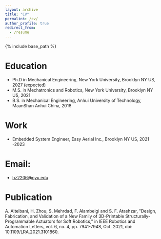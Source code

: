 ```yaml
---
layout: archive
title: "CV"
permalink: /cv/
author_profile: true
redirect_from:
  - /resume
---
```


{% include base_path %}

Education
======
* Ph.D in Mechanical Engineering, New York University, Brooklyn NY US, 2027 (expected)
* M.S. in Mechatronics and Robotics, New York University, Brooklyn NY US, 2021
* B.S. in Mechanical Engineering, Anhui University of Technology, MaanShan Anhui China, 2018



Work
======
* Embedded System Engineer, Easy Aerial Inc., Brooklyn NY US, 2021 -2023

Email:
======
* hz2206@nyu.edu
  <!-- * Duties included: Tagging issues -->
  <!-- * Supervisor: Ivan, CTO & Jason VP R&D -->

<!-- * 2021-2022: J
  * Github University
  * Duties included: Merging pull requests
  * Supervisor: Professor Hub -->
  
<!-- Skills
======
* Skill 1
* Skill 2
  * Sub-skill 2.1
  * Sub-skill 2.2
  * Sub-skill 2.3
* Skill 3 -->

Publication
======
A. Altelbani, H. Zhou, S. Mehrdad, F. Alambeigi and S. F. Atashzar, "Design, Fabrication, and Validation of a New Family of 3D-Printable Structurally-Programmable Actuators for Soft Robotics," in IEEE Robotics and Automation Letters, vol. 6, no. 4, pp. 7941-7948, Oct. 2021, doi: 10.1109/LRA.2021.3101860.

<!-- ======
  <ul>{% for post in site.publications %}
    {% include archive-single-cv.html %}
  {% endfor %}</ul> -->
  
<!-- Talks
======
  <ul>{% for post in site.talks %}
    {% include archive-single-talk-cv.html %}
  {% endfor %}</ul>
  
Teaching
======
  <ul>{% for post in site.teaching %}
    {% include archive-single-cv.html %}
  {% endfor %}</ul>
  
Service and leadership
======
* Currently signed in to 43 different slack teams -->
